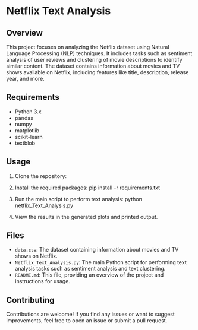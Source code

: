 # Netflix Text Analysis

## Overview

This project focuses on analyzing the Netflix dataset using Natural Language Processing (NLP) techniques. It includes tasks such as sentiment analysis of user reviews and clustering of movie descriptions to identify similar content. The dataset contains information about movies and TV shows available on Netflix, including features like title, description, release year, and more.

## Requirements

- Python 3.x
- pandas
- numpy
- matplotlib
- scikit-learn
- textblob

## Usage

1. Clone the repository:

2. Install the required packages:
pip install -r requirements.txt

3. Run the main script to perform text analysis:
python netflix_Text_Analysis.py

4. View the results in the generated plots and printed output.

## Files

- `data.csv`: The dataset containing information about movies and TV shows on Netflix.
- `Netflix_Text_Analysis.py`: The main Python script for performing text analysis tasks such as sentiment analysis and text clustering.
- `README.md`: This file, providing an overview of the project and instructions for usage.

## Contributing

Contributions are welcome! If you find any issues or want to suggest improvements, feel free to open an issue or submit a pull request.

